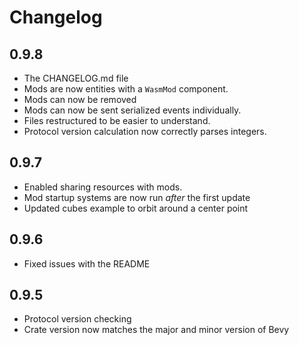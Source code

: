 # Changelog

## 0.9.8

-   The CHANGELOG.md file
-   Mods are now entities with a `WasmMod` component.
-   Mods can now be removed
-   Mods can now be sent serialized events individually.
-   Files restructured to be easier to understand.
-   Protocol version calculation now correctly parses integers.

## 0.9.7

-   Enabled sharing resources with mods.
-   Mod startup systems are now run _after_ the first update
-   Updated cubes example to orbit around a center point

## 0.9.6

-   Fixed issues with the README

## 0.9.5

-   Protocol version checking
-   Crate version now matches the major and minor version of Bevy
